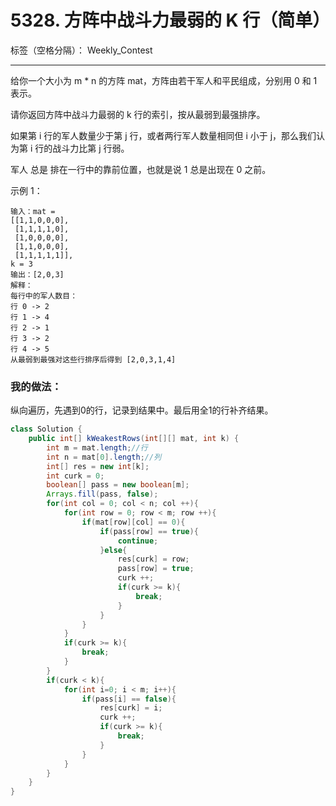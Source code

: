 ﻿# 5328. 方阵中战斗力最弱的 K 行（简单）

标签（空格分隔）： Weekly_Contest

---

给你一个大小为 m * n 的方阵 mat，方阵由若干军人和平民组成，分别用 0 和 1 表示。

请你返回方阵中战斗力最弱的 k 行的索引，按从最弱到最强排序。

如果第 i 行的军人数量少于第 j 行，或者两行军人数量相同但 i 小于 j，那么我们认为第 i 行的战斗力比第 j 行弱。

军人 总是 排在一行中的靠前位置，也就是说 1 总是出现在 0 之前。


示例 1：

    输入：mat = 
    [[1,1,0,0,0],
     [1,1,1,1,0],
     [1,0,0,0,0],
     [1,1,0,0,0],
     [1,1,1,1,1]], 
    k = 3
    输出：[2,0,3]
    解释：
    每行中的军人数目：
    行 0 -> 2 
    行 1 -> 4 
    行 2 -> 1 
    行 3 -> 2 
    行 4 -> 5 
    从最弱到最强对这些行排序后得到 [2,0,3,1,4]



### 我的做法：  
纵向遍历，先遇到0的行，记录到结果中。最后用全1的行补齐结果。
```Java
class Solution {
    public int[] kWeakestRows(int[][] mat, int k) {
        int m = mat.length;//行
        int n = mat[0].length;//列
        int[] res = new int[k];
        int curk = 0;
        boolean[] pass = new boolean[m];
        Arrays.fill(pass, false);
        for(int col = 0; col < n; col ++){
            for(int row = 0; row < m; row ++){
                if(mat[row][col] == 0){
                    if(pass[row] == true){
                        continue;
                    }else{
                        res[curk] = row;
                        pass[row] = true;
                        curk ++;
                        if(curk >= k){
                            break;
                        }
                    }
                }
            }
            if(curk >= k){
                break;
            }
        }
        if(curk < k){
            for(int i=0; i < m; i++){
                if(pass[i] == false){
                    res[curk] = i;
                    curk ++;
                    if(curk >= k){
                        break;
                    }
                }
            }
        }
    }
}
```
